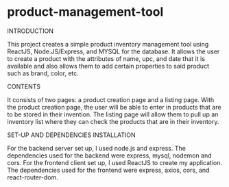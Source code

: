 # product-management-tool

INTRODUCTION

This project creates a simple product inventory management tool using ReactJS, Node.JS/Express, and MYSQL for the database.
It allows the user to create a product with the attributes of name, upc, and date that it is available and also allows them
to add certain properties to said product such as brand, color, etc.

CONTENTS

It consists of two pages: a product creation page and a listing page. With the product creation page, the user will be able
to enter in products that are to be stored in their invention. The listing page will allow them to pull up an inventory
list where they can check the products that are in their inventory.

SET-UP AND DEPENDENCIES INSTALLATION

For the backend server set up, I used node.js and express. The dependencies used for the backend were express, mysql, nodemon and cors.
For the frontend client set up, I used ReactJS to create my application. The dependencies used for the frontend were express, axios, cors,
and react-router-dom.
